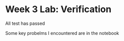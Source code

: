 # Week 3 Lab: Verification

All test has passed

Some key probelms I encountered are in the notebook
